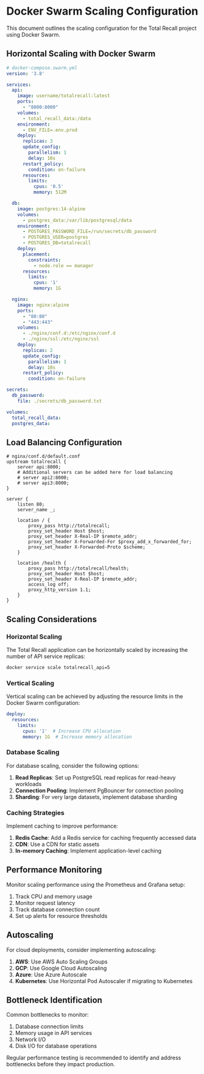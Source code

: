 # Docker Swarm Scaling Configuration

This document outlines the scaling configuration for the Total Recall project using Docker Swarm.

## Horizontal Scaling with Docker Swarm

```yaml
# docker-compose.swarm.yml
version: '3.8'

services:
  api:
    image: username/totalrecall:latest
    ports:
      - "8000:8000"
    volumes:
      - total_recall_data:/data
    environment:
      - ENV_FILE=.env.prod
    deploy:
      replicas: 3
      update_config:
        parallelism: 1
        delay: 10s
      restart_policy:
        condition: on-failure
      resources:
        limits:
          cpus: '0.5'
          memory: 512M

  db:
    image: postgres:14-alpine
    volumes:
      - postgres_data:/var/lib/postgresql/data
    environment:
      - POSTGRES_PASSWORD_FILE=/run/secrets/db_password
      - POSTGRES_USER=postgres
      - POSTGRES_DB=totalrecall
    deploy:
      placement:
        constraints:
          - node.role == manager
      resources:
        limits:
          cpus: '1'
          memory: 1G

  nginx:
    image: nginx:alpine
    ports:
      - "80:80"
      - "443:443"
    volumes:
      - ./nginx/conf.d:/etc/nginx/conf.d
      - ./nginx/ssl:/etc/nginx/ssl
    deploy:
      replicas: 2
      update_config:
        parallelism: 1
        delay: 10s
      restart_policy:
        condition: on-failure

secrets:
  db_password:
    file: ./secrets/db_password.txt

volumes:
  total_recall_data:
  postgres_data:
```

## Load Balancing Configuration

```nginx
# nginx/conf.d/default.conf
upstream totalrecall {
    server api:8000;
    # Additional servers can be added here for load balancing
    # server api2:8000;
    # server api3:8000;
}

server {
    listen 80;
    server_name _;

    location / {
        proxy_pass http://totalrecall;
        proxy_set_header Host $host;
        proxy_set_header X-Real-IP $remote_addr;
        proxy_set_header X-Forwarded-For $proxy_add_x_forwarded_for;
        proxy_set_header X-Forwarded-Proto $scheme;
    }

    location /health {
        proxy_pass http://totalrecall/health;
        proxy_set_header Host $host;
        proxy_set_header X-Real-IP $remote_addr;
        access_log off;
        proxy_http_version 1.1;
    }
}
```

## Scaling Considerations

### Horizontal Scaling

The Total Recall application can be horizontally scaled by increasing the number of API service replicas:

```bash
docker service scale totalrecall_api=5
```

### Vertical Scaling

Vertical scaling can be achieved by adjusting the resource limits in the Docker Swarm configuration:

```yaml
deploy:
  resources:
    limits:
      cpus: '1'  # Increase CPU allocation
      memory: 1G  # Increase memory allocation
```

### Database Scaling

For database scaling, consider the following options:

1. **Read Replicas**: Set up PostgreSQL read replicas for read-heavy workloads
2. **Connection Pooling**: Implement PgBouncer for connection pooling
3. **Sharding**: For very large datasets, implement database sharding

### Caching Strategies

Implement caching to improve performance:

1. **Redis Cache**: Add a Redis service for caching frequently accessed data
2. **CDN**: Use a CDN for static assets
3. **In-memory Caching**: Implement application-level caching

## Performance Monitoring

Monitor scaling performance using the Prometheus and Grafana setup:

1. Track CPU and memory usage
2. Monitor request latency
3. Track database connection count
4. Set up alerts for resource thresholds

## Autoscaling

For cloud deployments, consider implementing autoscaling:

1. **AWS**: Use AWS Auto Scaling Groups
2. **GCP**: Use Google Cloud Autoscaling
3. **Azure**: Use Azure Autoscale
4. **Kubernetes**: Use Horizontal Pod Autoscaler if migrating to Kubernetes

## Bottleneck Identification

Common bottlenecks to monitor:

1. Database connection limits
2. Memory usage in API services
3. Network I/O
4. Disk I/O for database operations

Regular performance testing is recommended to identify and address bottlenecks before they impact production.
